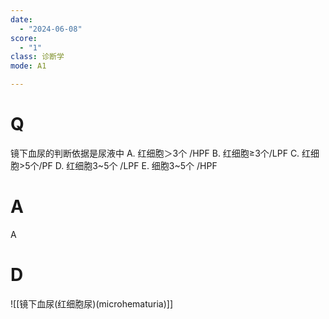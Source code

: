 ```yaml
---
date:
  - "2024-06-08"
score:
  - "1"
class: 诊断学
mode: A1

---
```



# Q
镜下血尿的判断依据是尿液中
A. 红细胞＞3个 /HPF B. 红细胞≥3个/LPF C. 红细胞>5个/PF
D. 红细胞3~5个 /LPF E. 细胞3~5个 /HPF

# A

A


# D
![[镜下血尿(红细胞尿)(microhematuria)]]